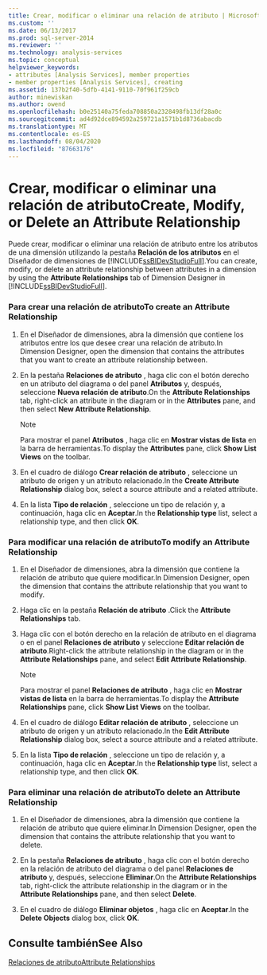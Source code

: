 ```yaml
---
title: Crear, modificar o eliminar una relación de atributo | Microsoft Docs
ms.custom: ''
ms.date: 06/13/2017
ms.prod: sql-server-2014
ms.reviewer: ''
ms.technology: analysis-services
ms.topic: conceptual
helpviewer_keywords:
- attributes [Analysis Services], member properties
- member properties [Analysis Services], creating
ms.assetid: 137b2f40-5dfb-4141-9110-70f961f259cb
author: minewiskan
ms.author: owend
ms.openlocfilehash: b0e25140a75feda708850a2328498fb13df28a0c
ms.sourcegitcommit: ad4d92dce894592a259721a1571b1d8736abacdb
ms.translationtype: MT
ms.contentlocale: es-ES
ms.lasthandoff: 08/04/2020
ms.locfileid: "87663176"
---
```

# <a name="create-modify-or-delete-an-attribute-relationship"></a><span data-ttu-id="362ce-102">Crear, modificar o eliminar una relación de atributo</span><span class="sxs-lookup"><span data-stu-id="362ce-102">Create, Modify, or Delete an Attribute Relationship</span></span>
  <span data-ttu-id="362ce-103">Puede crear, modificar o eliminar una relación de atributo entre los atributos de una dimensión utilizando la pestaña **Relación de los atributos** en el Diseñador de dimensiones de [!INCLUDE[ssBIDevStudioFull](../../includes/ssbidevstudiofull-md.md)].</span><span class="sxs-lookup"><span data-stu-id="362ce-103">You can create, modify, or delete an attribute relationship between attributes in a dimension by using the **Attribute Relationships** tab of Dimension Designer in [!INCLUDE[ssBIDevStudioFull](../../includes/ssbidevstudiofull-md.md)].</span></span>  
  
### <a name="to-create-an-attribute-relationship"></a><span data-ttu-id="362ce-104">Para crear una relación de atributo</span><span class="sxs-lookup"><span data-stu-id="362ce-104">To create an Attribute Relationship</span></span>  
  
1.  <span data-ttu-id="362ce-105">En el Diseñador de dimensiones, abra la dimensión que contiene los atributos entre los que desee crear una relación de atributo.</span><span class="sxs-lookup"><span data-stu-id="362ce-105">In Dimension Designer, open the dimension that contains the attributes that you want to create an attribute relationship between.</span></span>  
  
2.  <span data-ttu-id="362ce-106">En la pestaña **Relaciones de atributo** , haga clic con el botón derecho en un atributo del diagrama o del panel **Atributos** y, después, seleccione **Nueva relación de atributo**.</span><span class="sxs-lookup"><span data-stu-id="362ce-106">On the **Attribute Relationships** tab, right-click an attribute in the diagram or in the **Attributes** pane, and then select **New Attribute Relationship**.</span></span>  
  
    > [!NOTE]  
    >  <span data-ttu-id="362ce-107">Para mostrar el panel **Atributos** , haga clic en **Mostrar vistas de lista** en la barra de herramientas.</span><span class="sxs-lookup"><span data-stu-id="362ce-107">To display the **Attributes** pane, click **Show List Views** on the toolbar.</span></span>  
  
3.  <span data-ttu-id="362ce-108">En el cuadro de diálogo **Crear relación de atributo** , seleccione un atributo de origen y un atributo relacionado.</span><span class="sxs-lookup"><span data-stu-id="362ce-108">In the **Create Attribute Relationship** dialog box, select a source attribute and a related attribute.</span></span>  
  
4.  <span data-ttu-id="362ce-109">En la lista **Tipo de relación** , seleccione un tipo de relación y, a continuación, haga clic en **Aceptar**.</span><span class="sxs-lookup"><span data-stu-id="362ce-109">In the **Relationship type** list, select a relationship type, and then click **OK**.</span></span>  
  
### <a name="to-modify-an-attribute-relationship"></a><span data-ttu-id="362ce-110">Para modificar una relación de atributo</span><span class="sxs-lookup"><span data-stu-id="362ce-110">To modify an Attribute Relationship</span></span>  
  
1.  <span data-ttu-id="362ce-111">En el Diseñador de dimensiones, abra la dimensión que contiene la relación de atributo que quiere modificar.</span><span class="sxs-lookup"><span data-stu-id="362ce-111">In Dimension Designer, open the dimension that contains the attribute relationship that you want to modify.</span></span>  
  
2.  <span data-ttu-id="362ce-112">Haga clic en la pestaña **Relación de atributo** .</span><span class="sxs-lookup"><span data-stu-id="362ce-112">Click the **Attribute Relationships** tab.</span></span>  
  
3.  <span data-ttu-id="362ce-113">Haga clic con el botón derecho en la relación de atributo en el diagrama o en el panel **Relaciones de atributo** y seleccione **Editar relación de atributo**.</span><span class="sxs-lookup"><span data-stu-id="362ce-113">Right-click the attribute relationship in the diagram or in the **Attribute Relationships** pane, and select **Edit Attribute Relationship**.</span></span>  
  
    > [!NOTE]  
    >  <span data-ttu-id="362ce-114">Para mostrar el panel **Relaciones de atributo** , haga clic en **Mostrar vistas de lista** en la barra de herramientas.</span><span class="sxs-lookup"><span data-stu-id="362ce-114">To display the **Attribute Relationships** pane, click **Show List Views** on the toolbar.</span></span>  
  
4.  <span data-ttu-id="362ce-115">En el cuadro de diálogo **Editar relación de atributo** , seleccione un atributo de origen y un atributo relacionado.</span><span class="sxs-lookup"><span data-stu-id="362ce-115">In the **Edit Attribute Relationship** dialog box, select a source attribute and a related attribute.</span></span>  
  
5.  <span data-ttu-id="362ce-116">En la lista **Tipo de relación** , seleccione un tipo de relación y, a continuación, haga clic en **Aceptar**.</span><span class="sxs-lookup"><span data-stu-id="362ce-116">In the **Relationship type** list, select a relationship type, and then click **OK**.</span></span>  
  
### <a name="to-delete-an-attribute-relationship"></a><span data-ttu-id="362ce-117">Para eliminar una relación de atributo</span><span class="sxs-lookup"><span data-stu-id="362ce-117">To delete an Attribute Relationship</span></span>  
  
1.  <span data-ttu-id="362ce-118">En el Diseñador de dimensiones, abra la dimensión que contiene la relación de atributo que quiere eliminar.</span><span class="sxs-lookup"><span data-stu-id="362ce-118">In Dimension Designer, open the dimension that contains the attribute relationship that you want to delete.</span></span>  
  
2.  <span data-ttu-id="362ce-119">En la pestaña **Relaciones de atributo** , haga clic con el botón derecho en la relación de atributo del diagrama o del panel **Relaciones de atributo** y, después, seleccione **Eliminar**.</span><span class="sxs-lookup"><span data-stu-id="362ce-119">On the **Attribute Relationships** tab, right-click the attribute relationship in the diagram or in the **Attribute Relationships** pane, and then select **Delete**.</span></span>  
  
3.  <span data-ttu-id="362ce-120">En el cuadro de diálogo **Eliminar objetos** , haga clic en **Aceptar**.</span><span class="sxs-lookup"><span data-stu-id="362ce-120">In the **Delete Objects** dialog box, click **OK**.</span></span>  
  
## <a name="see-also"></a><span data-ttu-id="362ce-121">Consulte también</span><span class="sxs-lookup"><span data-stu-id="362ce-121">See Also</span></span>  
 [<span data-ttu-id="362ce-122">Relaciones de atributo</span><span class="sxs-lookup"><span data-stu-id="362ce-122">Attribute Relationships</span></span>](../multidimensional-models-olap-logical-dimension-objects/attribute-relationships.md)  
  
  
